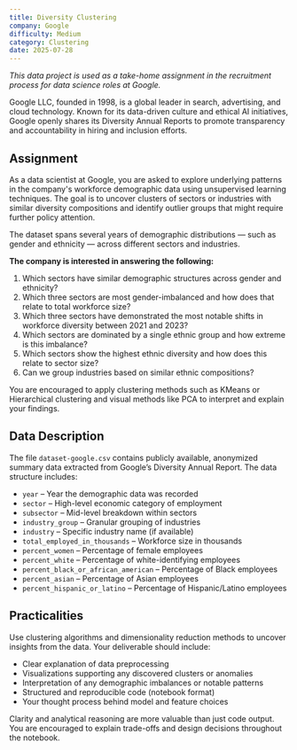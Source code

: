 ```yaml
---
title: Diversity Clustering
company: Google
difficulty: Medium
category: Clustering
date: 2025-07-28
---
```

_This data project is used as a take-home assignment in the recruitment process for data science roles at Google._

Google LLC, founded in 1998, is a global leader in search, advertising, and cloud technology. Known for its data-driven culture and ethical AI initiatives, Google openly shares its Diversity Annual Reports to promote transparency and accountability in hiring and inclusion efforts.

## Assignment

As a data scientist at Google, you are asked to explore underlying patterns in the company's workforce demographic data using unsupervised learning techniques. The goal is to uncover clusters of sectors or industries with similar diversity compositions and identify outlier groups that might require further policy attention.

The dataset spans several years of demographic distributions — such as gender and ethnicity — across different sectors and industries.

**The company is interested in answering the following:**

1. Which sectors have similar demographic structures across gender and ethnicity?
2. Which three sectors are most gender-imbalanced and how does that relate to total workforce size?
3. Which three sectors have demonstrated the most notable shifts in workforce diversity between 2021 and 2023?
4. Which sectors are dominated by a single ethnic group and how extreme is this imbalance?
5. Which sectors show the highest ethnic diversity and how does this relate to sector size?
6. Can we group industries based on similar ethnic compositions?

You are encouraged to apply clustering methods such as KMeans or Hierarchical clustering and visual methods like PCA to interpret and explain your findings.

## Data Description

The file `dataset-google.csv` contains publicly available, anonymized summary data extracted from Google’s Diversity Annual Report. The data structure includes:

- `year` – Year the demographic data was recorded
- `sector` – High-level economic category of employment
- `subsector` – Mid-level breakdown within sectors
- `industry_group` – Granular grouping of industries
- `industry` – Specific industry name (if available)
- `total_employed_in_thousands` – Workforce size in thousands
- `percent_women` – Percentage of female employees
- `percent_white` – Percentage of white-identifying employees
- `percent_black_or_african_american` – Percentage of Black employees
- `percent_asian` – Percentage of Asian employees
- `percent_hispanic_or_latino` – Percentage of Hispanic/Latino employees

## Practicalities

Use clustering algorithms and dimensionality reduction methods to uncover insights from the data. Your deliverable should include:

- Clear explanation of data preprocessing
- Visualizations supporting any discovered clusters or anomalies
- Interpretation of any demographic imbalances or notable patterns
- Structured and reproducible code (notebook format)
- Your thought process behind model and feature choices

Clarity and analytical reasoning are more valuable than just code output. You are encouraged to explain trade-offs and design decisions throughout the notebook.